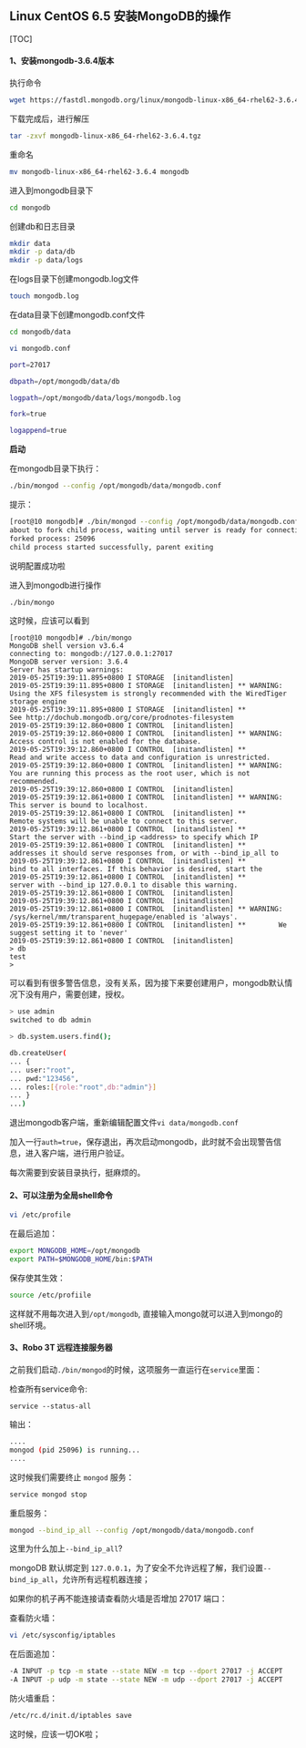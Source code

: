 ## Linux CentOS 6.5 安装MongoDB的操作

[TOC]

#### **1、安装mongodb-3.6.4版本**

执行命令

```bash
wget https://fastdl.mongodb.org/linux/mongodb-linux-x86_64-rhel62-3.6.4.tgz
```

下载完成后，进行解压

```bash
tar -zxvf mongodb-linux-x86_64-rhel62-3.6.4.tgz
```

重命名

```bash
mv mongodb-linux-x86_64-rhel62-3.6.4 mongodb
```

进入到mongodb目录下

```bash
cd mongodb
```

创建db和日志目录

```bash
mkdir data
mkdir -p data/db
mkdir -p data/logs
```

在logs目录下创建mongodb.log文件

```bash
touch mongodb.log
```

在data目录下创建mongodb.conf文件

```bash
cd mongodb/data
```

```bash
vi mongodb.conf
```

```bash
port=27017

dbpath=/opt/mongodb/data/db

logpath=/opt/mongodb/data/logs/mongodb.log

fork=true

logappend=true

```

**启动**

在mongodb目录下执行：

```bash
./bin/mongod --config /opt/mongodb/data/mongodb.conf
```

提示：

```bash
[root@10 mongodb]# ./bin/mongod --config /opt/mongodb/data/mongodb.conf
about to fork child process, waiting until server is ready for connections.
forked process: 25096
child process started successfully, parent exiting
```

说明配置成功啦

进入到mongodb进行操作

```bash
./bin/mongo
```

这时候，应该可以看到

```
[root@10 mongodb]# ./bin/mongo
MongoDB shell version v3.6.4
connecting to: mongodb://127.0.0.1:27017
MongoDB server version: 3.6.4
Server has startup warnings: 
2019-05-25T19:39:11.895+0800 I STORAGE  [initandlisten] 
2019-05-25T19:39:11.895+0800 I STORAGE  [initandlisten] ** WARNING: Using the XFS filesystem is strongly recommended with the WiredTiger storage engine
2019-05-25T19:39:11.895+0800 I STORAGE  [initandlisten] **          See http://dochub.mongodb.org/core/prodnotes-filesystem
2019-05-25T19:39:12.860+0800 I CONTROL  [initandlisten] 
2019-05-25T19:39:12.860+0800 I CONTROL  [initandlisten] ** WARNING: Access control is not enabled for the database.
2019-05-25T19:39:12.860+0800 I CONTROL  [initandlisten] **          Read and write access to data and configuration is unrestricted.
2019-05-25T19:39:12.860+0800 I CONTROL  [initandlisten] ** WARNING: You are running this process as the root user, which is not recommended.
2019-05-25T19:39:12.860+0800 I CONTROL  [initandlisten] 
2019-05-25T19:39:12.861+0800 I CONTROL  [initandlisten] ** WARNING: This server is bound to localhost.
2019-05-25T19:39:12.861+0800 I CONTROL  [initandlisten] **          Remote systems will be unable to connect to this server. 
2019-05-25T19:39:12.861+0800 I CONTROL  [initandlisten] **          Start the server with --bind_ip <address> to specify which IP 
2019-05-25T19:39:12.861+0800 I CONTROL  [initandlisten] **          addresses it should serve responses from, or with --bind_ip_all to
2019-05-25T19:39:12.861+0800 I CONTROL  [initandlisten] **          bind to all interfaces. If this behavior is desired, start the
2019-05-25T19:39:12.861+0800 I CONTROL  [initandlisten] **          server with --bind_ip 127.0.0.1 to disable this warning.
2019-05-25T19:39:12.861+0800 I CONTROL  [initandlisten] 
2019-05-25T19:39:12.861+0800 I CONTROL  [initandlisten] 
2019-05-25T19:39:12.861+0800 I CONTROL  [initandlisten] ** WARNING: /sys/kernel/mm/transparent_hugepage/enabled is 'always'.
2019-05-25T19:39:12.861+0800 I CONTROL  [initandlisten] **        We suggest setting it to 'never'
2019-05-25T19:39:12.861+0800 I CONTROL  [initandlisten] 
> db
test
> 
```

可以看到有很多警告信息，没有关系，因为接下来要创建用户，mongodb默认情况下没有用户，需要创建，授权。

```bash
> use admin
switched to db admin
```

```bash
> db.system.users.find();
```

```bash
db.createUser(
... {
... user:"root",
... pwd:"123456",
... roles:[{role:"root",db:"admin"}]
... }
...)
```

退出mongodb客户端，重新编辑配置文件`vi data/mongodb.conf`

加入一行`auth=true`，保存退出，再次启动mongodb，此时就不会出现警告信息，进入客户端，进行用户验证。

每次需要到安装目录执行，挺麻烦的。

#### **2、可以注册为全局shell命令**

```bash
vi /etc/profile
```

在最后追加：

```bash
export MONGODB_HOME=/opt/mongodb
export PATH=$MONGODB_HOME/bin:$PATH
```

保存使其生效：

```bash
source /etc/profiile
```

这样就不用每次进入到`/opt/mongodb`, 直接输入mongo就可以进入到mongo的shell环境。

#### **3、Robo 3T 远程连接服务器**

之前我们启动`./bin/mongod`的时候，这项服务一直运行在`service`里面：

检查所有service命令:

```
service --status-all
```

输出：

```bash
....
mongod (pid 25096) is running...
....
```

这时候我们需要终止 `mongod` 服务：

```bash
service mongod stop
```

重启服务：

```bash
mongod --bind_ip_all --config /opt/mongodb/data/mongodb.conf
```

这里为什么加上`--bind_ip_all`?

mongoDB 默认绑定到 `127.0.0.1`，为了安全不允许远程了解，我们设置`--bind_ip_all`，允许所有远程机器连接；

如果你的机子再不能连接请查看防火墙是否增加 27017 端口：

查看防火墙：

```bash
vi /etc/sysconfig/iptables
```

在后面追加：

```bash
-A INPUT -p tcp -m state --state NEW -m tcp --dport 27017 -j ACCEPT
-A INPUT -p udp -m state --state NEW -m udp --dport 27017 -j ACCEPT
```

防火墙重启：

```bash
/etc/rc.d/init.d/iptables save
```

这时候，应该一切OK啦；

